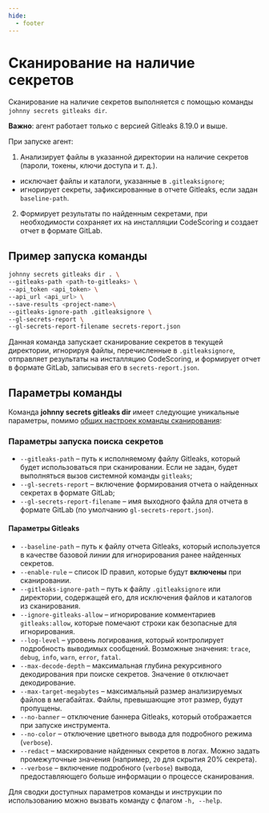 ```yaml
---
hide:
  - footer
---
```


# Сканирование на наличие секретов

Сканирование на наличие секретов выполняется с помощью команды `johnny secrets gitleaks dir`.

**Важно**: агент работает только с версией Gitleaks 8.19.0 и выше.

При запуске агент:

1. Анализирует файлы в указанной директории на наличие секретов (пароли, токены, ключи доступа и т. д.).
  - исключает файлы и каталоги, указанные в `.gitleaksignore`;
  - игнорирует секреты, зафиксированные в отчете Gitleaks, если задан `baseline-path`.
2. Формирует результаты по найденным секретами, при необходимости сохраняет их на инсталляции CodeScoring и создает отчет в формате GitLab.

## Пример запуска команды

```bash
johnny secrets gitleaks dir . \
--gitleaks-path <path-to-gitleaks> \
--api_token <api_token> \
--api_url <api_url> \
--save-results <project-name>\
--gitleaks-ignore-path .gitleaksignore \
--gl-secrets-report \
--gl-secrets-report-filename secrets-report.json
```

Данная команда запускает сканирование секретов в текущей директории, игнорируя файлы, перечисленные в `.gitleaksignore`, отправляет результаты на инсталляцию CodeScoring, и формирует отчет в формате GitLab, записывая его в `secrets-report.json`.

## Параметры команды

Команда **johnny secrets gitleaks dir** имеет следующие уникальные параметры, помимо [общих настроек команды сканирования](/agent/scan/#_2):

### Параметры запуска поиска секретов

- `--gitleaks-path` – путь к исполняемому файлу Gitleaks, который будет использоваться при сканировании. Если не задан, будет выполняться вызов системной команды `gitleaks`;
- `--gl-secrets-report` – включение формирования отчета о найденных секретах в формате GitLab;
- `--gl-secrets-report-filename` – имя выходного файла для отчета в формате GitLab (по умолчанию `gl-secrets-report.json`).

#### Параметры Gitleaks

- `--baseline-path` – путь к файлу отчета Gitleaks, который используется в качестве базовой линии для игнорирования ранее найденных секретов.
- `--enable-rule` – список ID правил, которые будут **включены** при сканировании.
- `--gitleaks-ignore-path` – путь к файлу `.gitleaksignore` или директории, содержащей его, для исключения файлов и каталогов из сканирования.
- `--ignore-gitleaks-allow` – игнорирование комментариев `gitleaks:allow`, которые помечают строки как безопасные для игнорирования.
- `--log-level` – уровень логирования, который контролирует подробность выводимых сообщений. Возможные значения: `trace`, `debug`, `info`, `warn`, `error`, `fatal`.
- `--max-decode-depth` – максимальная глубина рекурсивного декодирования при поиске секретов. Значение `0` отключает декодирование.
- `--max-target-megabytes` – максимальный размер анализируемых файлов в мегабайтах. Файлы, превышающие этот размер, будут пропущены.
- `--no-banner` – отключение баннера Gitleaks, который отображается при запуске инструмента.
- `--no-color` – отключение цветного вывода для подробного режима (`verbose`).
- `--redact` – маскирование найденных секретов в логах. Можно задать промежуточные значения (например, `20` для скрытия 20% секрета).
- `--verbose` – включение подробного (`verbose`) вывода, предоставляющего больше информации о процессе сканирования.

Для сводки доступных параметров команды и инструкции по использованию можно вызвать команду с флагом `-h, --help`.